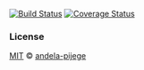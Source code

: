 [![Build Status](https://travis-ci.org/andela-pijege/news-application.svg?branch=develop)](https://travis-ci.org/andela-pijege/news-application)
[![Coverage Status](https://coveralls.io/repos/github/andela-pijege/news-application/badge.svg?branch=develop)](https://coveralls.io/github/andela-pijege/news-application?branch=develop)

### License

[MIT][license] © [andela-pijege][author]

<!-- Definitions -->

[license]: LICENSE

[author]: andela-pijege